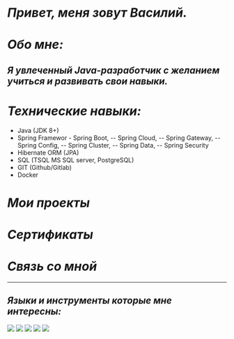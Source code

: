 # _Привет, меня зовут Василий._


# _Обо мне:_
## _Я увлеченный Java-разработчик с желанием учиться и развивать свои навыки._

# _Технические навыки:_
- Java (JDK 8+)
- Spring Framewor - Spring Boot,
                  -- Spring Cloud,
                  -- Spring Gateway,
                  -- Spring Config,
                  -- Spring Cluster,
                  -- Spring Data,
                  -- Spring Security
- Hibernate ORM (JPA)
- SQL (TSQL MS SQL server, PostgreSQL)
- GIT (Github/Gitlab)
- Docker

# _Мои проекты_

# _Сертификаты_

# _Связь со мной_

___

## _Языки и инструменты которые мне интересны:_

![](https://cs6.pikabu.ru/avatars/967/v967614-1715184107.jpg) ![](https://cs6.pikabu.ru/avatars/974/v974934-1454333748.jpg) ![](https://www.oakridgeit.com/wp-content/uploads/2016/09/SQL-Data-Warehouse.png) ![](https://cdn2.f-cdn.com/ppic/150733305/logo/7142758/profile_logo_7142758.jpg) ![](https://image.winudf.com/v2/image1/Y29tLm53ZWIuZW5fbGVhcm4uaGliZXJuYXRlX2ljb25fMTU1NTU2MjY5MV8wMTc/icon.png?w=100&fakeurl=1)




